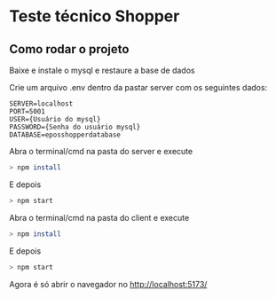# Teste técnico Shopper

## Como rodar o projeto

Baixe e instale o mysql e restaure a base de dados

Crie um arquivo .env dentro da pastar server com os seguintes dados:

```text
SERVER=localhost
PORT=5001
USER={Usuário do mysql}
PASSWORD={Senha do usuário mysql}
DATABASE=eposshopperdatabase
```

Abra o terminal/cmd na pasta do server e execute

```bash
> npm install
```

E depois

```bash
> npm start
```

Abra o terminal/cmd na pasta do client e execute

```bash
> npm install
```

E depois

```bash
> npm start
```

Agora é só abrir o navegador no [http://localhost:5173/](http://localhost:5173/)
